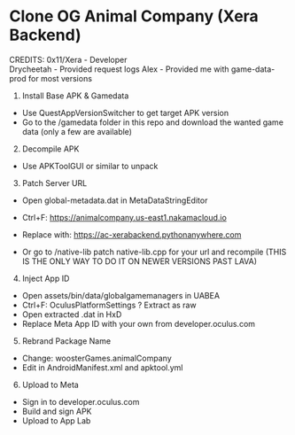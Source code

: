 # Clone OG Animal Company (Xera Backend)

CREDITS:
0x11/Xera - Developer  
Drycheetah - Provided request logs
Alex - Provided me with game-data-prod for most versions

1. Install Base APK & Gamedata
- Use QuestAppVersionSwitcher to get target APK version
- Go to the /gamedata folder in this repo and download the wanted game data (only a few are available)

2. Decompile APK
- Use APKToolGUI or similar to unpack

3. Patch Server URL
- Open global-metadata.dat in MetaDataStringEditor
- Ctrl+F:
  https://animalcompany.us-east1.nakamacloud.io
- Replace with:
  https://ac-xerabackend.pythonanywhere.com

- Or go to /native-lib patch native-lib.cpp for your url and recompile (THIS IS THE ONLY WAY TO DO IT ON NEWER VERSIONS PAST LAVA)

4. Inject App ID
- Open assets/bin/data/globalgamemanagers in UABEA
- Ctrl+F: OculusPlatformSettings ? Extract as raw
- Open extracted .dat in HxD
- Replace Meta App ID with your own from developer.oculus.com

5. Rebrand Package Name
- Change:
  woosterGames.animalCompany
- Edit in AndroidManifest.xml and apktool.yml

6. Upload to Meta
- Sign in to developer.oculus.com
- Build and sign APK
- Upload to App Lab